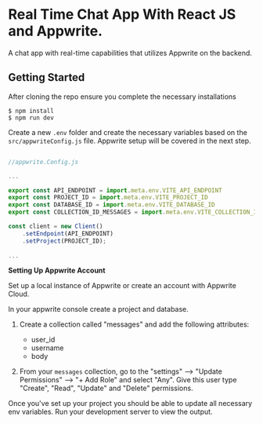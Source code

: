 # Real Time Chat App With React JS and Appwrite.

A chat app with real-time capabilities that utilizes Appwrite on the backend. 

## Getting Started

After cloning the repo ensure you complete the necessary installations

```
$ npm install
$ npm run dev
```

Create a new `.env` folder and create the necessary variables based on the `src/appwriteConfig.js` file. Appwrite setup will be covered in the next step.

```js

//appwrite.Config.js

...

export const API_ENDPOINT = import.meta.env.VITE_API_ENDPOINT
export const PROJECT_ID = import.meta.env.VITE_PROJECT_ID
export const DATABASE_ID = import.meta.env.VITE_DATABASE_ID
export const COLLECTION_ID_MESSAGES = import.meta.env.VITE_COLLECTION_ID_MESSAGE

const client = new Client()
    .setEndpoint(API_ENDPOINT) 
    .setProject(PROJECT_ID);
           
...

```

**Setting Up Appwrite Account**

Set up a local instance of Appwrite or create an account with Appwrite Cloud.

In your appwrite console create a project and database.

1. Create a collection called "messages" and add the following attributes:
    - user_id
    - username
    - body

2. From your `messages` collection, go to the "settings" --> "Update Permissions" --> "+ Add Role" and select "Any". Give this user type "Create", "Read", "Update" and "Delete" permissions.

Once you've set up your project you should be able to update all necessary env variables. 
Run your development server to view the output.
